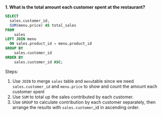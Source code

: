 **1. What is the total amount each customer spent at the restaurant?**

````sql
SELECT 
  sales.customer_id, 
  SUM(menu.price) AS total_sales
FROM
	sales
LEFT JOIN menu
  ON sales.product_id = menu.product_id
GROUP BY
	sales.customer_id
ORDER BY
	sales.customer_id ASC;
````

Steps:
1. Use ```JOIN``` to merge ````sales```` table and ````menu````table since we need ````sales.customer_id```` and ````menu.price```` to show and count the amount each customer spent
2. Use ````SUM```` to total up the sales contributed by each customer.
3. Use ````GROUP```` to calculate contribution by each customer separately, then arrange the results with ````sales.customer````_id in ascending order.